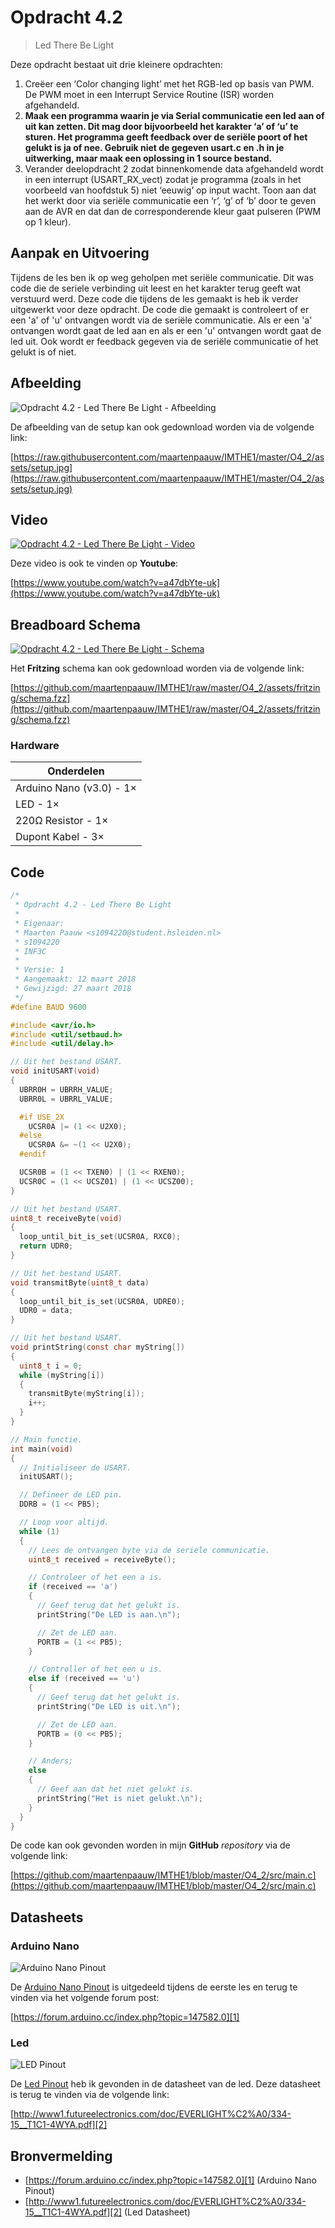 # Opdracht 4.2

> Led There Be Light

Deze opdracht bestaat uit drie kleinere opdrachten:

1. Creëer een ‘Color changing light’ met het RGB-led op basis van PWM. De PWM moet in een Interrupt Service Routine (ISR) worden afgehandeld.
2. **Maak een programma waarin je via Serial communicatie een led aan of uit kan zetten. Dit mag door bijvoorbeeld het karakter ‘a’ of ‘u’ te sturen. Het programma geeft feedback over de seriële poort of het gelukt is ja of nee. Gebruik niet de gegeven usart.c en .h in je uitwerking, maar maak een oplossing in 1 source bestand.**
3. Verander deelopdracht 2 zodat binnenkomende data afgehandeld wordt in een interrupt (USART_RX_vect) zodat je programma (zoals in het voorbeeld van hoofdstuk 5) niet ‘eeuwig’ op input wacht. Toon aan dat het werkt door via seriële communicatie een ‘r’, ‘g’ of ‘b’ door te geven aan de AVR en dat dan de corresponderende kleur gaat pulseren (PWM op 1 kleur).

## Aanpak en Uitvoering

Tijdens de les ben ik op weg geholpen met seriële communicatie. Dit was code die de seriele verbinding uit leest en het karakter terug geeft wat verstuurd werd. Deze code die tijdens de les gemaakt is heb ik verder uitgewerkt voor deze opdracht. De code die gemaakt is controleert of er een 'a' of 'u' ontvangen wordt via de seriële communicatie. Als er een 'a' ontvangen wordt gaat de led aan en als er een 'u' ontvangen wordt gaat de led uit. Ook wordt er feedback gegeven via de seriële communicatie of het gelukt is of niet.

## Afbeelding

![Opdracht 4.2 - Led There Be Light - Afbeelding](https://raw.githubusercontent.com/maartenpaauw/IMTHE1/master/O4_2/assets/setup.jpg)

De afbeelding van de setup kan ook gedownload worden via de volgende link:

[https://raw.githubusercontent.com/maartenpaauw/IMTHE1/master/O4_2/assets/setup.jpg](https://raw.githubusercontent.com/maartenpaauw/IMTHE1/master/O4_2/assets/setup.jpg)

## Video

[![Opdracht 4.2 - Led There Be Light - Video](https://img.youtube.com/vi/a47dbYte-uk/maxresdefault.jpg)](https://www.youtube.com/watch?v=a47dbYte-uk)

Deze video is ook te vinden op **Youtube**:

[https://www.youtube.com/watch?v=a47dbYte-uk](https://www.youtube.com/watch?v=a47dbYte-uk)

## Breadboard Schema

[![Opdracht 4.2 - Led There Be Light - Schema](https://raw.githubusercontent.com/maartenpaauw/IMTHE1/master/O4_2/assets/fritzing/schema.png)](https://raw.githubusercontent.com/maartenpaauw/IMTHE1/master/O4_2/assets/fritzing/schema.png)

Het **Fritzing** schema kan ook gedownload worden via de volgende link:

[https://github.com/maartenpaauw/IMTHE1/raw/master/O4_2/assets/fritzing/schema.fzz](https://github.com/maartenpaauw/IMTHE1/raw/master/O4_2/assets/fritzing/schema.fzz)

### Hardware

| Onderdelen               |
| ------------------------ |
| Arduino Nano (v3.0) - 1× |
| LED - 1×                 |
| 220Ω Resistor - 1×       |
| Dupont Kabel - 3×        |

## Code

```c
/*
 * Opdracht 4.2 - Led There Be Light
 * 
 * Eigenaar:
 * Maarten Paauw <s1094220@student.hsleiden.nl>
 * s1094220
 * INF3C
 * 
 * Versie: 1
 * Aangemaakt: 12 maart 2018
 * Gewijzigd: 27 maart 2018
 */
#define BAUD 9600

#include <avr/io.h>
#include <util/setbaud.h>
#include <util/delay.h>

// Uit het bestand USART.
void initUSART(void)
{
  UBRR0H = UBRRH_VALUE;
  UBRR0L = UBRRL_VALUE;

  #if USE_2X
    UCSR0A |= (1 << U2X0);
  #else
    UCSR0A &= ~(1 << U2X0);
  #endif

  UCSR0B = (1 << TXEN0) | (1 << RXEN0);
  UCSR0C = (1 << UCSZ01) | (1 << UCSZ00);
}

// Uit het bestand USART.
uint8_t receiveByte(void)
{
  loop_until_bit_is_set(UCSR0A, RXC0);
  return UDR0;
}

// Uit het bestand USART.
void transmitByte(uint8_t data)
{
  loop_until_bit_is_set(UCSR0A, UDRE0);
  UDR0 = data;
}

// Uit het bestand USART.
void printString(const char myString[])
{
  uint8_t i = 0;
  while (myString[i])
  {
    transmitByte(myString[i]);
    i++;
  }
}

// Main functie.
int main(void)
{
  // Initialiseer de USART.
  initUSART();

  // Defineer de LED pin.
  DDRB = (1 << PB5);

  // Loop voor altijd.
  while (1)
  {
    // Lees de ontvangen byte via de seriele communicatie.
    uint8_t received = receiveByte();

    // Controleer of het een a is.
    if (received == 'a')
    {
      // Geef terug dat het gelukt is.
      printString("De LED is aan.\n");

      // Zet de LED aan.
      PORTB = (1 << PB5);
    }

    // Controller of het een u is.
    else if (received == 'u')
    {
      // Geef terug dat het gelukt is.
      printString("De LED is uit.\n");

      // Zet de LED aan.
      PORTB = (0 << PB5);
    }

    // Anders;
    else
    {
      // Geef aan dat het niet gelukt is.
      printString("Het is niet gelukt.\n");
    }
  }
}
```

De code kan ook gevonden worden in mijn **GitHub** *repository* via de volgende link:

[https://github.com/maartenpaauw/IMTHE1/blob/master/O4_2/src/main.c](https://github.com/maartenpaauw/IMTHE1/blob/master/O4_2/src/main.c)

## Datasheets

### Arduino Nano

![Arduino Nano Pinout](https://raw.githubusercontent.com/maartenpaauw/IMTHE1/master/O4_2/assets/data_sheets/nano.png)

De [Arduino Nano Pinout][1] is uitgedeeld tijdens de eerste les en terug te vinden via het volgende forum post:

[https://forum.arduino.cc/index.php?topic=147582.0][1]

### Led

![LED Pinout](https://raw.githubusercontent.com/maartenpaauw/IMTHE1/master/O4_2/assets/data_sheets/led.png)

De [Led Pinout](https://raw.githubusercontent.com/maartenpaauw/IMTHE1/master/O4_2/assets/data_sheets/led.png) heb ik gevonden in de datasheet van de led. Deze datasheet is terug te vinden via de volgende link:

[http://www1.futureelectronics.com/doc/EVERLIGHT%C2%A0/334-15__T1C1-4WYA.pdf][2]

## Bronvermelding

* [https://forum.arduino.cc/index.php?topic=147582.0][1] (Arduino Nano Pinout)
* [http://www1.futureelectronics.com/doc/EVERLIGHT%C2%A0/334-15__T1C1-4WYA.pdf][2] (Led Datasheet)

[1]: https://forum.arduino.cc/index.php?topic=147582.0 "Arduino Nano Pinout"
[2]: http://www1.futureelectronics.com/doc/EVERLIGHT%C2%A0/334-15__T1C1-4WYA.pdf "Led Datasheet"
